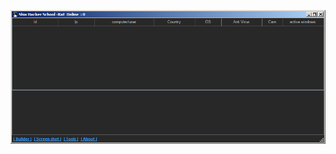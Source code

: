 ![Screenshot](https://raw.githubusercontent.com/Cryakl/Ultimate-RAT-Collection/refs/heads/main/ShiaHackerSchoolRat/Screenshot.png)
